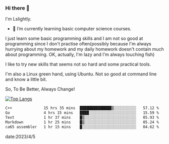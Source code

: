 ### Hi there 👋

I'm Lslightly.

- 🌱 I’m currently learning basic computer science courses.

I just learn some basic programming skills and I am not so good at programming since I don't practise often(possibly because I'm always hurrying about my homework and my daily homework doesn't contain much about programming. OK, actually, I'm lazy and I'm always touching fish)

I like to try new skills that seems not so hard and some practical tools.

I'm also a Linux green hand, using Ubuntu. Not so good at command line and know a little bit.

So, To Be Better, Always Change!

[![Top Langs](https://github-readme-stats.vercel.app/api/top-langs/?username=Lslightly&layout=compact)](https://github.com/anuraghazra/github-readme-stats)

<!--START_SECTION:waka-->

```txt
C++              15 hrs 35 mins  ██████████████▒░░░░░░░░░░   57.12 %
Go               4 hrs 15 mins   ████░░░░░░░░░░░░░░░░░░░░░   15.59 %
Text             1 hr 37 mins    █▒░░░░░░░░░░░░░░░░░░░░░░░   05.93 %
Markdown         1 hr 25 mins    █▒░░░░░░░░░░░░░░░░░░░░░░░   05.24 %
ca65 assembler   1 hr 15 mins    █░░░░░░░░░░░░░░░░░░░░░░░░   04.62 %
```

<!--END_SECTION:waka-->

date:2023/4/5

